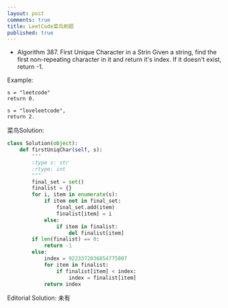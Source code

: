 ```yaml
---
layout: post
comments: true
title: LeetCode菜鸟刷题
published: true
---
```


* Algorithm 387. First Unique Character in a Strin
Given a string, find the first non-repeating character in it and return it's index. If it doesn't exist, return -1.

Example:
```
s = "leetcode"
return 0.

s = "loveleetcode",
return 2.
```

菜鸟Solution:

```python
class Solution(object):
    def firstUniqChar(self, s):
        """
        :type s: str
        :rtype: int
        """
        final_set = set()
        finalist = {}
        for i, item in enumerate(s):
            if item not in final_set:
                final_set.add(item)
                finalist[item] = i
            else:
                if item in finalist:
                    del finalist[item]
        if len(finalist) == 0:
            return -1
        else:
            index = 9223372036854775807
            for item in finalist:
                if finalist[item] < index:
                    index = finalist[item]
            return index
```

Editorial Solution:
未有
